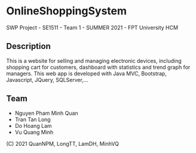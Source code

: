 # OnlineShoppingSystem
SWP Project - SE1511 - Team 1 - SUMMER 2021 - FPT University HCM

## Description
This is a website for selling and managing electronic devices, including shopping cart for customers, dashboard with statistics and trend graph for managers.
This web app is developed with Java MVC, Bootstrap, Javascript, JQuery, SQLServer,...

## Team
* Nguyen Pham Minh Quan
* Tran Tan Long
* Do Hoang Lam
* Vu Quang Minh

(C) 2021 QuanNPM, LongTT, LamDH, MinhVQ
